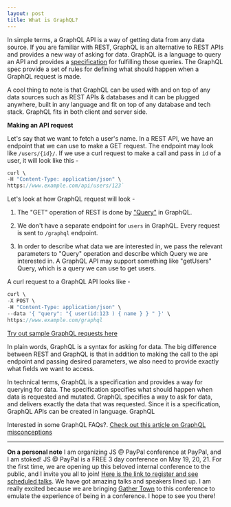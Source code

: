 ```yaml
---
layout: post
title: What is GraphQL? 
---
```


In simple terms, a GraphQL API is a way of getting data from any data source. If you are familiar with REST, GraphQL is an alternative to REST APIs and provides a new way of asking for data. GraphQL is a language to query an API and provides a [specification](https://spec.graphql.org/) for fulfilling those queries. The GraphQL spec provide a set of rules for defining what should happen when a GraphQL request is made. 

A cool thing to note is that GraphQL can be used with and on top of any data sources such as REST APIs & databases and it can be plugged anywhere, built in any language and fit on top of any database and tech stack. GraphQL fits in both client and server side.

**Making an API request**

Let's say that we want to fetch a user's name. In a REST API, we have an endpoint that we can use to make a GET request. The endpoint may look like `/users/{id}/`. If we use a curl request to make a call and pass in `id` of a user, it will look like this - 


```javascript 
curl \
-H "Content-Type: application/json" \
https://www.example.com/api/users/123`
```

Let's look at how GraphQL request will look - 
1. The "GET" operation of REST is done by ["Query"](https://graphql.org/learn/queries/) in GraphQL. 

2. We don't have a separate endpoint for `users` in GraphQL. Every request is sent to `/graphql` endpoint.

3. In order to describe what data we are interested in, we pass the relevant parameters to "Query" operation and describe which Query we are interested in. A GraphQL API may support something like "getUsers" Query, which is a query we can use to get users.

A curl request to a GraphQL API looks like -

```javascript
curl \
-X POST \
-H "Content-Type: application/json" \
--data '{ "query": "{ user(id:123 ) { name } } " }' \
https://www.example.com/graphql
```

[Try out sample GraphQL requests here](https://graphqlzero.almansi.me/api)


In plain words, GraphQL is a syntax for asking for data. The big difference between REST and GraphQL is that in addition to making the call to the api endpoint and passing desired parameters, we also need to provide exactly what fields we want to access.

In technical terms, GraphQL is a specification and provides a way for querying for data. The specification specifies what should happen when data is requested and mutated. GraphQL specifies a way to ask for data, and delivers exactly the data that was requested. Since it is a specification, GraphQL APIs can be created in language. GraphQL 


Interested in some GraphQL FAQs?. [Check out this article on GraphQL misconceptions](https://dev.to/shrutikapoor08/what-is-graphql-the-misconceptions-57b9)

--- 
**On a personal note**
I am organizing JS @ PayPal conference at PayPal, and I am stoked! JS @ PayPal is a FREE 3 day conference on May 19, 20, 21. For the first time, we are opening up this beloved internal conference to the public, and I invite you all to join! [Here is the link to register and see scheduled talks](bit.ly/jspaypal2021). We have got amazing talks and speakers lined up. I am really excited because we are bringing [Gather Town](gather.town) to this conference to emulate the experience of being in a conference. I hope to see you there! 
